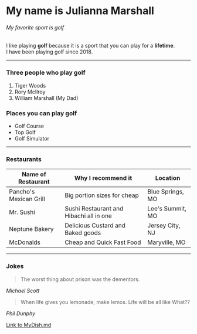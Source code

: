 # My name is Julianna Marshall
###### My favorite sport is golf

I like playing **golf** because it is a sport that you can play for a **lifetime**.<br>I have been playing golf since 2018.

---

### Three people who play golf
1. Tiger Woods
2. Rory McIlroy
3. William Marshall (My Dad)

### Places you can play golf
- Golf Course
- Top Golf
- Golf Simulator

---

### Restaurants
| Name of Restaurant | Why I recommend it | Location |
| --- | --- | --- |
| Pancho's Mexican Grill | Big portion sizes for cheap | Blue Springs, MO |
| Mr. Sushi | Sushi Restaurant and Hibachi all in one | Lee's Summit, MO |
| Neptune Bakery | Delicious Custard and Baked goods | Jersey City, NJ |
| McDonalds | Cheap and Quick Fast Food | Maryville, MO |

---

### Jokes
> The worst thing about prison was the dementors. 

*Michael Scott*

> When life gives you lemonade, make lemos. Life will be all like What?? 

*Phil Dunphy*

[Link to MyDish.md](MyDish.md)